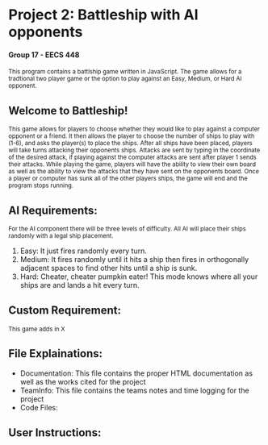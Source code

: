 # Project 2: Battleship with AI opponents
<h4> Group 17 - EECS 448</h4>
<small> This program contains a battlship game written in JavaScript. The game allows for a tradtional two player game or the option to play against an Easy, Medium, or Hard AI opponent. </small>
<h2> Welcome to Battleship!</h2>
<small> This game allows for players to choose whether they would like to play against a computer opponent or a friend. It then allows the player to choose the number of ships to play with (1-6), and asks the player(s) to place the ships. After all ships have been placed, players will take turns attacking their opponents ships. Attacks are sent by typing in the coordinate of the desired attack, if playing against the computer attacks are sent after player 1 sends their attacks. While playing the game, players will have the ability to view their own board as well as the ability to view the attacks that they have sent on the opponents board. Once a player or computer has sunk all of the other players ships, the game will end and the program stops running.</small>
<h2> AI Requirements:</h2>
<small> For the AI component there will be three levels of difficulty. All AI will place their ships randomly with a legal ship placement.</small>
<ol><li>Easy: It just fires randomly every turn.</li>
  <li>Medium: It fires randomly until it hits a ship then fires in orthogonally adjacent spaces to find other hits until a ship is sunk.</li>
  <li>Hard: Cheater, cheater pumpkin eater! This mode knows where all your ships are and lands a hit every turn.</li></ol>

<h2> Custom Requirement:</h2>
<small> This game adds in X</small>

<h2>File Explainations:</h2>
<ul>
  <li>Documentation: This file contains the proper HTML documentation as well as the works cited for the project</li>
  <li>TeamInfo: This file contains the teams notes and time logging for the project</li>
  <li>Code Files:</li></ul>

<h2>User Instructions:</h2>



